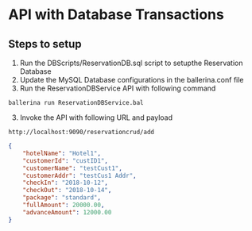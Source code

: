 # API with Database Transactions 

## Steps to setup

1. Run the DBScripts/ReservationDB.sql script to setupthe Reservation Database 
2. Update the MySQL Database configurations in the ballerina.conf file
3. Run the ReservationDBService API with following command 
```
ballerina run ReservationDBService.bal 

```
3. Invoke the API with following URL and payload

```
http://localhost:9090/reservationcrud/add

```
```json
{
	"hotelName": "Hotel1",
	"customerId": "custID1",
	"customerName": "testCust1",
	"customerAddr": "testCus1 Addr",
	"checkIn": "2018-10-12",
	"checkOut": "2018-10-14",
	"package": "standard",
	"fullAmount": 20000.00,
	"advanceAmount": 12000.00
}
```
